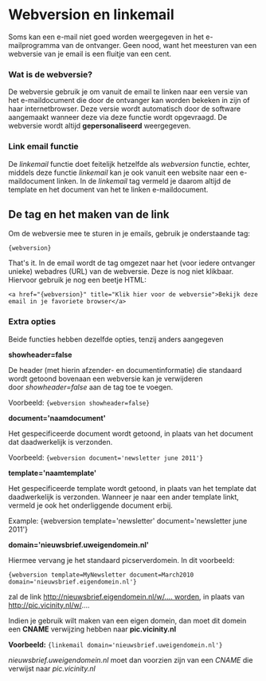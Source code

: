 # Webversion en linkemail
Soms kan een e-mail niet goed worden weergegeven in het e-mailprogramma
van de ontvanger. Geen nood, want het meesturen van een webversie van je
email is een fluitje van een cent.

### Wat is de webversie?

De webversie gebruik je om vanuit de email te linken naar een versie van
het e-maildocument die door de ontvanger kan worden bekeken in zijn of
haar internetbrowser. Deze versie wordt automatisch door de software
aangemaakt wanneer deze via deze functie wordt opgevraagd. De webversie
wordt altijd **gepersonaliseerd** weergegeven.

### Link email functie

De *linkemail* functie doet feitelijk hetzelfde als *webversion*
functie, echter, middels deze functie *linkemail* kan je ook vanuit een
website naar een e-maildocument linken. In de *linkemail* tag vermeld je
daarom altijd de template en het document van het te linken
e-maildocument.

De tag en het maken van de link
-------------------------------

Om de webversie mee te sturen in je emails, gebruik je onderstaande tag:

`{webversion}`

That's it. In de email wordt de tag omgezet naar het (voor iedere
ontvanger unieke) webadres (URL) van de webversie. Deze is nog niet
klikbaar. Hiervoor gebruik je nog een beetje HTML:

`<a href="{webversion}" title="Klik hier voor de webversie">Bekijk deze email in je favoriete browser</a>`

### Extra opties

Beide functies hebben dezelfde opties, tenzij anders aangegeven

**showheader=false**

De header (met hierin afzender- en documentinformatie) die standaard
wordt getoond bovenaan een webversie kan je verwijderen
door *showheader=false* aan de tag toe te voegen.

Voorbeeld: `{webversion showheader=false}`

**document='naamdocument'**

Het gespecificeerde document wordt getoond, in plaats van het document
dat daadwerkelijk is verzonden.

Voorbeeld: `{webversion document='newsletter june 2011'}`

**template='naamtemplate'**

Het gespecificeerde template wordt getoond, in plaats van het template
dat daadwerkelijk is verzonden. Wanneer je naar een ander template
linkt, vermeld je ook het onderliggende document erbij.

Example: {webversion template='newsletter' document='newsletter june
2011'}

**domain='nieuwsbrief.uweigendomein.nl'**

Hiermee vervang je het standaard picserverdomein. In dit voorbeeld:

`{webversion template=MyNewsletter document=March2010 domain='nieuwsbrief.eigendomein.nl'}`

zal de link http://nieuwsbrief.eigendomein.nl/w/.... worden, in
plaats van http://pic.vicinity.nl/w/....

Indien je gebruik wilt maken van een eigen domein, dan moet dit domein
een **CNAME** verwijzing hebben naar **pic.vicinity.nl**

**Voorbeeld:** `{linkemail domain='nieuwsbrief.uweigendomein.nl'}`

*nieuwsbrief.uweigendomein.nl* moet dan voorzien zijn van een *CNAME* die
verwijst naar *pic.vicinity.nl*
